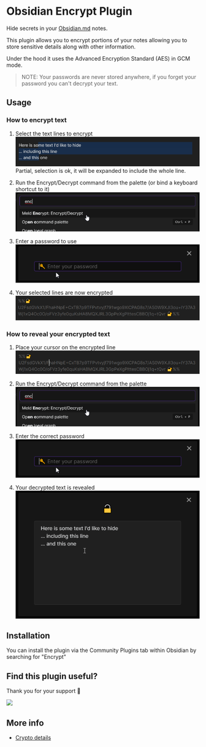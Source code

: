 # Obsidian Encrypt Plugin

Hide secrets in your [Obsidian.md](https://obsidian.md/) notes.

This plugin allows you to encrypt portions of your notes allowing you to store sensitive details along with other information.

Under the hood it uses the Advanced Encryption Standard (AES) in GCM mode.

> NOTE: Your passwords are never stored anywhere, if you forget your password you can't decrypt your text.

## Usage

### How to encrypt text

1. Select the text lines to encrypt  
![](docs/assets/eg_e_text.png)
Partial, selection is ok, it will be expanded to include the whole line.

1. Run the Encrypt/Decrypt command from the palette (or bind a keyboard shortcut to it)  
![](docs/assets/eg_ed_cp.png)

1. Enter a password to use  
![](docs/assets/eg_ed_pw.png)

1. Your selected lines are now encrypted  
![](docs/assets/eg_e_r.png)  

<!-- TODO: add gif -->

### How to reveal your encrypted text
1. Place your cursor on the encrypted line  
![](docs/assets/eg_d_text.png)

1. Run the Encrypt/Decrypt command from the palette  
![](docs/assets/eg_ed_cp.png)

1. Enter the correct password  
![](docs/assets/eg_ed_pw.png)

1. Your decrypted text is revealed  
![](docs/assets/eg_d_r.png)

<!-- TODO: add gif -->

## Installation

You can install the plugin via the Community Plugins tab within Obsidian by searching for "Encrypt"


## Find this plugin useful?

Thank you for your support 🙏

<a href="https://www.buymeacoffee.com/cleon"><img src="https://img.buymeacoffee.com/button-api/?text=Buy me a coffee&emoji=&slug=cleon&button_colour=40DCA5&font_colour=ffffff&font_family=Cookie&outline_colour=000000&coffee_colour=FFDD00"></a>


## More info
- [Crypto details](docs/crypto-details.md)